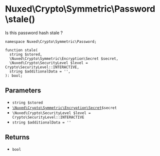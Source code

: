 # Nuxed\\Crypto\\Symmetric\\Password\\stale()




Is this password hash stale ?




``` Hack
namespace Nuxed\Crypto\Symmetric\Password;

function stale(
  string $stored,
  \Nuxed\Crypto\Symmetric\Encryption\Secret $secret,
  \Nuxed\Crypto\SecurityLevel $level = Crypto\SecurityLevel::INTERACTIVE,
  string $additionalData = '',
): bool;
```




## Parameters




+ ` string $stored `
+ [` \Nuxed\Crypto\Symmetric\Encryption\Secret `](<class.Nuxed.Crypto.Symmetric.Encryption.Secret.md>)`` $secret ``
+ ` \Nuxed\Crypto\SecurityLevel $level = Crypto\SecurityLevel::INTERACTIVE `
+ ` string $additionalData = '' `




## Returns




* ` bool `